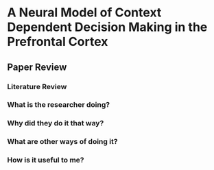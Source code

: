 # A Neural Model of Context Dependent Decision Making in the Prefrontal Cortex

## Paper Review 

### Literature Review

### What is the researcher doing?

### Why did they do it that way?

### What are other ways of doing it?

### How is it useful to me?

